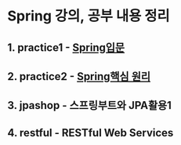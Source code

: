# Spring 강의, 공부 내용 정리
## 1. practice1 - [Spring입문](https://github.com/cocomongg/Spring_study/blob/main/text/%EC%8A%A4%ED%94%84%EB%A7%81%EC%9E%85%EB%AC%B8.md)
## 2. practice2 - [Spring핵심 원리](https://github.com/cocomongg/Spring_study/blob/main/text/%EC%8A%A4%ED%94%84%EB%A7%81%20%ED%95%B5%EC%8B%AC%EC%9B%90%EB%A6%AC.md)

## 3. jpashop - 스프링부트와 JPA활용1

## 4. restful - RESTful Web Services 
